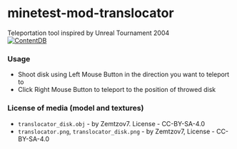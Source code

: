 # minetest-mod-translocator
Teleportation tool inspired by Unreal Tournament 2004  
[![ContentDB](https://content.minetest.net/packages/Zemtzov7/translocator/shields/downloads/)](https://content.minetest.net/packages/Zemtzov7/translocator/)
### Usage
* Shoot disk using Left Mouse Button in the direction you want to teleport to
* Click Right Mouse Button to teleport to the position of throwed disk

### License of media (model and textures)
* `translocator_disk.obj` - by Zemtzov7. License - CC-BY-SA-4.0
* `translocator.png`, `translocator_disk.png` - by Zemtzov7, License - CC-BY-SA-4.0
